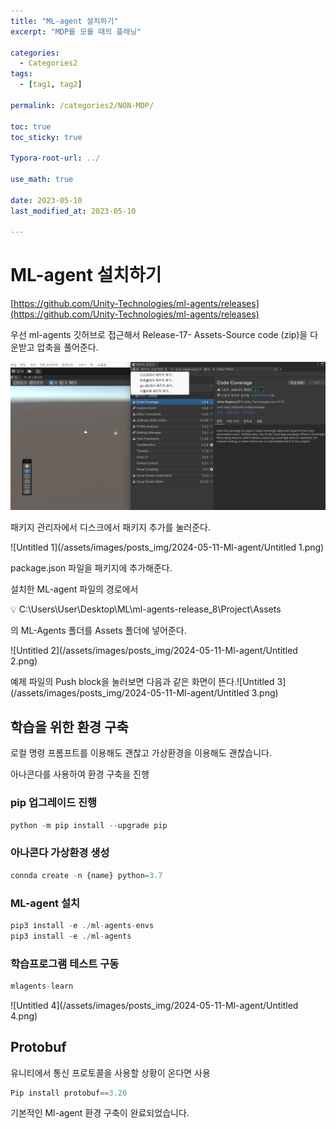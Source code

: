 ```yaml
---
title: "ML-agent 설치하기"
excerpt: "MDP를 모를 때의 플래닝"

categories:
  - Categories2
tags:
  - [tag1, tag2]

permalink: /categories2/NON-MDP/

toc: true
toc_sticky: true

Typora-root-url: ../

use_math: true

date: 2023-05-10
last_modified_at: 2023-05-10

---
```


# ML-agent 설치하기

[https://github.com/Unity-Technologies/ml-agents/releases](https://github.com/Unity-Technologies/ml-agents/releases)

우선 ml-agents 깃허브로 접근해서 Release-17- Assets-Source code (zip)을 다운받고 압축을 풀어준다.

![Untitled](/assets/images/posts_img/2024-05-11-Ml-agent/Untitled.png)

패키지 관리자에서 디스크에서 패키지 추가를 눌러준다.

![Untitled 1](/assets/images/posts_img/2024-05-11-Ml-agent/Untitled 1.png)

package.json 파일을 패키지에 추가해준다.

설치한 ML-agent 파일의 경로에서

<aside>
💡 C:\Users\User\Desktop\ML\ml-agents-release_8\Project\Assets

</aside>

의 ML-Agents 폴더를 Assets 폴더에 넣어준다.

![Untitled 2](/assets/images/posts_img/2024-05-11-Ml-agent/Untitled 2.png)

예제 파일의 Push block을 눌러보면 다음과 같은 화면이 뜬다.![Untitled 3](/assets/images/posts_img/2024-05-11-Ml-agent/Untitled 3.png)

## 학습을 위한 환경 구축

로컬 명령 프롬프트를 이용해도 괜찮고 가상환경을 이용해도 괜찮습니다.

아나콘다를 사용하여 환경 구축을 진행

### pip 업그레이드 진행

```jsx
python -m pip install --upgrade pip
```

### 아나콘다 가상환경 생성

```jsx
connda create -n {name} python=3.7
```

### ML-agent 설치

```jsx
pip3 install -e ./ml-agents-envs
pip3 install -e ./ml-agents
```

### 학습프로그램 테스트 구동

```jsx
mlagents-learn
```

![Untitled 4](/assets/images/posts_img/2024-05-11-Ml-agent/Untitled 4.png)

## Protobuf

유니티에서 통신 프로토콜을 사용할 상황이 온다면 사용

```jsx
Pip install protobuf==3.20
```

기본적인 Ml-agent 환경 구축이 완료되었습니다.